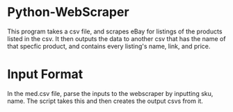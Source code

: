 # Python-WebScraper
This program takes a csv file, and scrapes eBay for listings of the products listed in the csv. It then outputs the data to another csv that has the name of that specfic product,
and contains every listing's name, link, and price.
<h1>Input Format</h1>
In the med.csv file, parse the inputs to the webscraper by inputting sku, name. The script takes this and then creates the output csvs from it.

